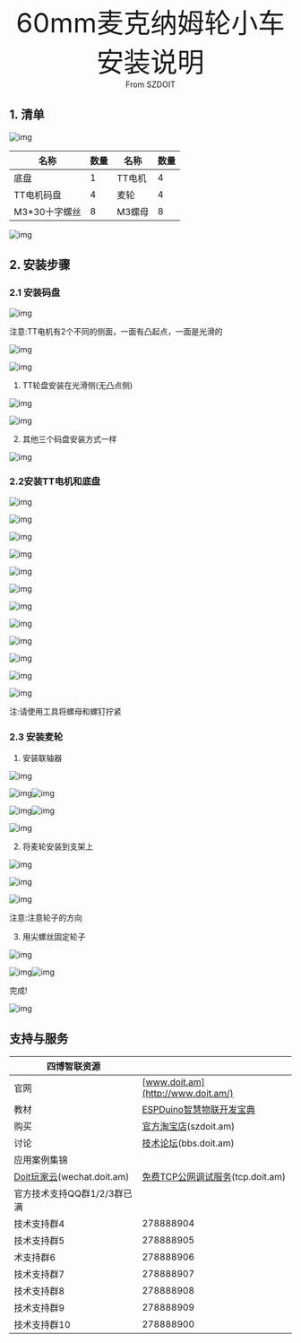 <center><font size=10> 60mm麦克纳姆轮小车安装说明 </center></font>
<center> From SZDOIT</center>



## 1. 清单

![img](https://github.com/SmartArduino/zhdocs/raw/master/zhSmartCAR/WheatWheelCar/60mmMecaNumCar/wps28.jpg) 

| 名称          | 数量 | 名称   | 数量 |
| ------------- | ---- | ------ | ---- |
| 底盘          | 1    | TT电机 | 4    |
| TT电机码盘    | 4    | 麦轮   | 4    |
| M3*30十字螺丝 | 8    | M3螺母 | 8    |

![img](https://github.com/SmartArduino/zhdocs/raw/master/zhSmartCAR/WheatWheelCar/60mmMecaNumCar/wps29.jpg) 

## 2. 安装步骤

### 2.1 安装码盘

![img](https://github.com/SmartArduino/zhdocs/raw/master/zhSmartCAR/WheatWheelCar/60mmMecaNumCar/wps30.jpg) 

注意:TT电机有2个不同的侧面，一面有凸起点，一面是光滑的

![img](https://github.com/SmartArduino/zhdocs/raw/master/zhSmartCAR/WheatWheelCar/60mmMecaNumCar/wps31.jpg) 

![img](https://github.com/SmartArduino/zhdocs/raw/master/zhSmartCAR/WheatWheelCar/60mmMecaNumCar/wps32.jpg) 

1) TT轮盘安装在光滑侧(无凸点侧)

![img](https://github.com/SmartArduino/zhdocs/raw/master/zhSmartCAR/WheatWheelCar/60mmMecaNumCar/wps33.jpg) 

![img](https://github.com/SmartArduino/zhdocs/raw/master/zhSmartCAR/WheatWheelCar/60mmMecaNumCar/wps34.jpg) 

2) 其他三个码盘安装方式一样

![img](https://github.com/SmartArduino/zhdocs/raw/master/zhSmartCAR/WheatWheelCar/60mmMecaNumCar/wps35.jpg) 

### 2.2安装TT电机和底盘

![img](https://github.com/SmartArduino/zhdocs/raw/master/zhSmartCAR/WheatWheelCar/60mmMecaNumCar/wps36.jpg) 

![img](https://github.com/SmartArduino/zhdocs/raw/master/zhSmartCAR/WheatWheelCar/60mmMecaNumCar/wps37.jpg) 

![img](https://github.com/SmartArduino/zhdocs/raw/master/zhSmartCAR/WheatWheelCar/60mmMecaNumCar/wps38.jpg) 

![img](https://github.com/SmartArduino/zhdocs/raw/master/zhSmartCAR/WheatWheelCar/60mmMecaNumCar/wps39.jpg) 

![img](https://github.com/SmartArduino/zhdocs/raw/master/zhSmartCAR/WheatWheelCar/60mmMecaNumCar/wps40.jpg) 

![img](https://github.com/SmartArduino/zhdocs/raw/master/zhSmartCAR/WheatWheelCar/60mmMecaNumCar/wps41.jpg) 

![img](https://github.com/SmartArduino/zhdocs/raw/master/zhSmartCAR/WheatWheelCar/60mmMecaNumCar/wps42.jpg) 

![img](https://github.com/SmartArduino/zhdocs/raw/master/zhSmartCAR/WheatWheelCar/60mmMecaNumCar/wps43.jpg) 

![img](https://github.com/SmartArduino/zhdocs/raw/master/zhSmartCAR/WheatWheelCar/60mmMecaNumCar/wps44.jpg) 

![img](https://github.com/SmartArduino/zhdocs/raw/master/zhSmartCAR/WheatWheelCar/60mmMecaNumCar/wps45.jpg) 

![img](https://github.com/SmartArduino/zhdocs/raw/master/zhSmartCAR/WheatWheelCar/60mmMecaNumCar/wps46.jpg) 

![img](https://github.com/SmartArduino/zhdocs/raw/master/zhSmartCAR/WheatWheelCar/60mmMecaNumCar/wps47.jpg) 

注:请使用工具将螺母和螺钉拧紧

### 2.3 安装麦轮

1) 安装联轴器

![img](https://github.com/SmartArduino/zhdocs/raw/master/zhSmartCAR/WheatWheelCar/60mmMecaNumCar/wps48.jpg) 

![img](https://github.com/SmartArduino/zhdocs/raw/master/zhSmartCAR/WheatWheelCar/60mmMecaNumCar/wps49.jpg)![img](https://github.com/SmartArduino/zhdocs/raw/master/zhSmartCAR/WheatWheelCar/60mmMecaNumCar/wps50.jpg) 

![img](https://github.com/SmartArduino/zhdocs/raw/master/zhSmartCAR/WheatWheelCar/60mmMecaNumCar/wps51.jpg)![img](https://github.com/SmartArduino/zhdocs/raw/master/zhSmartCAR/WheatWheelCar/60mmMecaNumCar/wps52.jpg) 

![img](https://github.com/SmartArduino/zhdocs/raw/master/zhSmartCAR/WheatWheelCar/60mmMecaNumCar/wps53.jpg) 

2) 将麦轮安装到支架上

![img](https://github.com/SmartArduino/zhdocs/raw/master/zhSmartCAR/WheatWheelCar/60mmMecaNumCar/wps54.jpg) 

![img](https://github.com/SmartArduino/zhdocs/raw/master/zhSmartCAR/WheatWheelCar/60mmMecaNumCar/wps55.jpg) 

![img](https://github.com/SmartArduino/zhdocs/raw/master/zhSmartCAR/WheatWheelCar/60mmMecaNumCar/wps56.jpg) 

注意:注意轮子的方向

3) 用尖螺丝固定轮子

![img](https://github.com/SmartArduino/zhdocs/raw/master/zhSmartCAR/WheatWheelCar/60mmMecaNumCar/wps57.jpg) 

![img](https://github.com/SmartArduino/zhdocs/raw/master/zhSmartCAR/WheatWheelCar/60mmMecaNumCar/wps58.jpg)![img](https://github.com/SmartArduino/zhdocs/raw/master/zhSmartCAR/WheatWheelCar/60mmMecaNumCar/wps59.jpg) 

完成!

![img](https://github.com/SmartArduino/zhdocs/raw/master/zhSmartCAR/WheatWheelCar/60mmMecaNumCar/wps60.jpg) 

## 支持与服务

| 四博智联资源                                        |                                                              |
| --------------------------------------------------- | ------------------------------------------------------------ |
| 官网                                                | [www.doit.am](http://www.doit.am/)                           |
| 教材                                                | [ESPDuino智慧物联开发宝典](https://item.taobao.com/item.htm?spm=a1z10.3-c.w4002-7420449993.9.Bgp1Ll&id=520583000610) |
| 购买                                                | [官方淘宝店](https://szdoit.taobao.com/)(szdoit.am)          |
| 讨论                                                | [技术论坛](http://bbs.doit.am/forum.php)(bbs.doit.am)        |
| 应用案例集锦                                        |                                                              |
| [Doit玩家云](http://wechat.doit.am)(wechat.doit.am) | [免费TCP公网调试服务](http://tcp.doit.am)(tcp.doit.am)       |
| 官方技术支持QQ群1/2/3群已满                         |                                                              |
| 技术支持群4                                         | 278888904                                                    |
| 技术支持群5                                         | 278888905                                                    |
| 术支持群6                                           | 278888906                                                    |
| 技术支持群7                                         | 278888907                                                    |
| 技术支持群8                                         | 278888908                                                    |
| 技术支持群9                                         | 278888909                                                    |
| 技术支持群10                                        | 278888900                                                    |